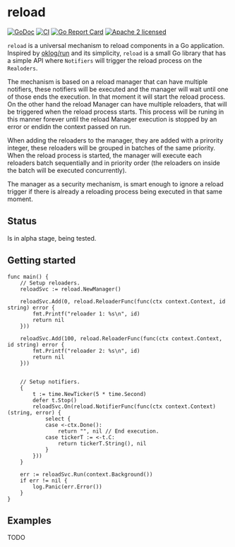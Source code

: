 # reload

[![GoDoc](https://godoc.org/github.com/slok/reload?status.svg)](https://godoc.org/github.com/slok/reload)
[![CI](https://github.com/slok/reload/actions/workflows/ci.yaml/badge.svg?branch=main)](https://github.com/slok/reload/actions/workflows/ci.yaml)
[![Go Report Card](https://goreportcard.com/badge/github.com/slok/reload)](https://goreportcard.com/report/github.com/slok/reload)
[![Apache 2 licensed](https://img.shields.io/badge/license-Apache2-blue.svg)](https://raw.githubusercontent.com/slok/reload/master/LICENSE)

`reload` is a universal mechanism to reload components in a Go application. Inspired by [oklog/run] and its simplicity, `reload` is a small Go library that has a simple API where `Notifiers` will trigger the reload process on the `Realoders`.

The mechanism is based on a reload manager that can have multiple notifiers, these notifiers will be executed and the manager will wait until one of those ends the execution. In that moment it will start the reload process. On the other hand the reload Manager can have multiple reloaders, that will be triggered when the reload process starts. This process will be runing in this manner forever until the reload Manager execution is stopped by an error or endidn the context passed on run.

When adding the reloaders to the manager, they are added with a prirority integer, these reloaders will be grouped in batches of the same priority. When the reload process is started, the manager will execute each reloaders batch sequentially and in priority order (the reloaders on inside the batch will be executed concurrently).

The manager as a security mechanism, is smart enough to ignore a reload trigger if there is already a reloading process being executed in that same moment.

## Status

Is in alpha stage, being tested.

## Getting started

```golang
func main() {
    // Setup reloaders.
    reloadSvc := reload.NewManager()

    reloadSvc.Add(0, reload.ReloaderFunc(func(ctx context.Context, id string) error {
        fmt.Printf("reloader 1: %s\n", id)
        return nil
    }))

    reloadSvc.Add(100, reload.ReloaderFunc(func(ctx context.Context, id string) error {
        fmt.Printf("reloader 2: %s\n", id)
        return nil
    }))


    // Setup notifiers.
    {
        t := time.NewTicker(5 * time.Second)
        defer t.Stop()
        reloadSvc.On(reload.NotifierFunc(func(ctx context.Context) (string, error) {
            select {
            case <-ctx.Done():
                return "", nil // End execution.
            case tickerT := <-t.C:
                return tickerT.String(), nil
            }
        }))
    }

    err := reloadSvc.Run(context.Background())
    if err != nil {
        log.Panic(err.Error())
    }
}
```

## Examples

TODO

[oklog/run]: https://github.com/oklog/run
